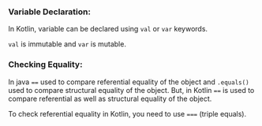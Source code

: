 ### Variable Declaration:

In Kotlin, variable can be declared using `val` or `var` keywords.

`val` is immutable and `var` is mutable.

### Checking Equality:

In java `==` used to compare referential equality of the object and `.equals()` used to compare structural equality of
the object. But, in Kotlin `==` is used to compare referential as well as structural equality of the object.

To check referential equality in Kotlin, you need to use `===` (triple equals).